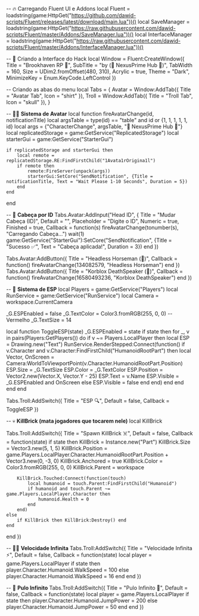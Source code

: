 -- 🔥 Carregando Fluent UI e Addons
local Fluent = loadstring(game:HttpGet("https://github.com/dawid-scripts/Fluent/releases/latest/download/main.lua"))()
local SaveManager = loadstring(game:HttpGet("https://raw.githubusercontent.com/dawid-scripts/Fluent/master/Addons/SaveManager.lua"))()
local InterfaceManager = loadstring(game:HttpGet("https://raw.githubusercontent.com/dawid-scripts/Fluent/master/Addons/InterfaceManager.lua"))()

-- 🎨 Criando a Interface do Hack
local Window = Fluent:CreateWindow({
    Title = "Brookhaven RP 🏡",
    SubTitle = "by (👾 NexusPrime Hub 💠)",
    TabWidth = 160,
    Size = UDim2.fromOffset(480, 310),
    Acrylic = true,
    Theme = "Dark",
    MinimizeKey = Enum.KeyCode.LeftControl
})

-- Criando as abas do menu
local Tabs = {
    Avatar = Window:AddTab({ Title = "Avatar Tab", Icon = "shirt" }),
    Troll = Window:AddTab({ Title = "Troll Tab", Icon = "skull" }),
}

-- 🧑‍🎨 **Sistema de Avatar**
local function fireAvatarChange(id, notificationTitle)
    local argsTable = type(id) == "table" and id or {1, 1, 1, 1, 1, id}
    local args = {"CharacterChange", argsTable, "👾 NexusPrime Hub 💠"}
    local replicatedStorage = game:GetService("ReplicatedStorage")
    local starterGui = game:GetService("StarterGui")

    if replicatedStorage and starterGui then
        local remote = replicatedStorage.RE:FindFirstChild("1Avata1rOrigina1l")
        if remote then
            remote:FireServer(unpack(args))
            starterGui:SetCore("SendNotification", {Title = notificationTitle, Text = "Wait Please 1-10 Seconds", Duration = 5})
        end
    end
end

-- 📌 **Cabeça por ID**
Tabs.Avatar:AddInput("Head ID", {
    Title = "Mudar Cabeça (ID)",
    Default = "",
    Placeholder = "Digite o ID",
    Numeric = true,
    Finished = true,
    Callback = function(s)
        fireAvatarChange(tonumber(s), "Carregando Cabeça...")
        wait(1)
        game:GetService("StarterGui"):SetCore("SendNotification", {Title = "Sucesso ✅", Text = "Cabeça aplicada!", Duration = 3})
    end
})

Tabs.Avatar:AddButton({ Title = "Headless Horseman (👤)", Callback = function() fireAvatarChange(134082579, "Headless Horseman") end })
Tabs.Avatar:AddButton({ Title = "Korblox DeathSpeaker (👤)", Callback = function() fireAvatarChange(16580493236, "Korblox DeathSpeaker") end })

-- 🚀 **Sistema de ESP**
local Players = game:GetService("Players")
local RunService = game:GetService("RunService")
local Camera = workspace.CurrentCamera

_G.ESPEnabled = false
_G.TextColor = Color3.fromRGB(255, 0, 0) -- Vermelho
_G.TextSize = 14

local function ToggleESP(state)
    _G.ESPEnabled = state
    if state then
        for _, v in pairs(Players:GetPlayers()) do
            if v ~= Players.LocalPlayer then
                local ESP = Drawing.new("Text")
                RunService.RenderStepped:Connect(function()
                    if v.Character and v.Character:FindFirstChild("HumanoidRootPart") then
                        local Vector, OnScreen = Camera:WorldToViewportPoint(v.Character.HumanoidRootPart.Position)
                        ESP.Size = _G.TextSize
                        ESP.Color = _G.TextColor
                        ESP.Position = Vector2.new(Vector.X, Vector.Y - 25)
                        ESP.Text = v.Name
                        ESP.Visible = _G.ESPEnabled and OnScreen
                    else
                        ESP.Visible = false
                    end
                end)
            end
        end
    end
end

Tabs.Troll:AddSwitch({ Title = "ESP 🔍", Default = false, Callback = ToggleESP })

-- 💀 **KillBrick (mata jogadores que tocarem nele)**
local KillBrick

Tabs.Troll:AddSwitch({ Title = "Spawn KillBrick ☠️", Default = false, Callback = function(state)
    if state then
        KillBrick = Instance.new("Part")
        KillBrick.Size = Vector3.new(5, 1, 5)
        KillBrick.Position = game.Players.LocalPlayer.Character.HumanoidRootPart.Position + Vector3.new(0, -3, 0)
        KillBrick.Anchored = true
        KillBrick.Color = Color3.fromRGB(255, 0, 0)
        KillBrick.Parent = workspace

        KillBrick.Touched:Connect(function(touch)
            local humanoid = touch.Parent:FindFirstChild("Humanoid")
            if humanoid and touch.Parent ~= game.Players.LocalPlayer.Character then
                humanoid.Health = 0
            end
        end)
    else
        if KillBrick then KillBrick:Destroy() end
    end
end })

-- 🏃‍♂️ **Velocidade Infinita**
Tabs.Troll:AddSwitch({ Title = "Velocidade Infinita ⚡", Default = false, Callback = function(state)
    local player = game.Players.LocalPlayer
    if state then
        player.Character.Humanoid.WalkSpeed = 100
    else
        player.Character.Humanoid.WalkSpeed = 16
    end
end })

-- 🚀 **Pulo Infinito**
Tabs.Troll:AddSwitch({ Title = "Pulo Infinito 🦘", Default = false, Callback = function(state)
    local player = game.Players.LocalPlayer
    if state then
        player.Character.Humanoid.JumpPower = 200
    else
        player.Character.Humanoid.JumpPower = 50
    end
end })
